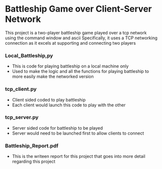 # Battleship Game over Client-Server Network

This project is a two-player battleship game played over a tcp network using the command window and ascii
Specifically, it uses a TCP networking connection as it excels at supporting and connecting two players

### Local_Battleship,py
- This is code for playing battleship on a local machine only
- Used to make the logic and all the functions for playing battleship to more easily make the networked version
### tcp_client.py
- Client sided coded to play battleship
- Each client would launch this code to play with the other
### tcp_server.py
- Server sided code for battleship to be played
- Server would need to be launched first to allow clients to connect
### Battleship_Report.pdf
- This is the writeen report for this project that goes into more detail regarding this project
